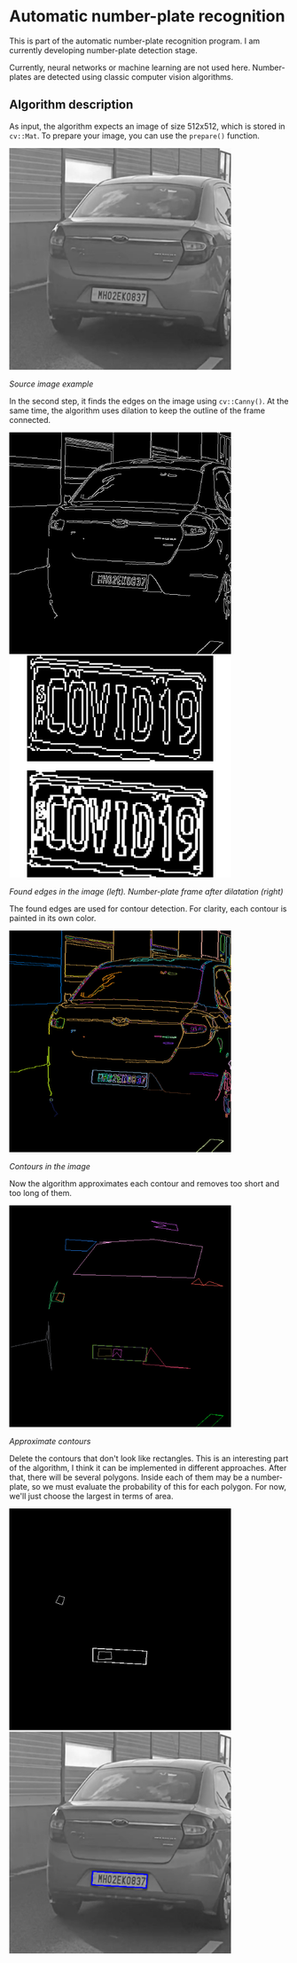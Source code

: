 # Automatic number-plate recognition

This is part of the automatic number-plate recognition program. I am currently developing
number-plate detection stage.

Currently, neural networks or machine learning are not used here. Number-plates are detected using classic computer vision algorithms.

## Algorithm description

As input, the algorithm expects an image of size 512x512, which is stored in ```cv::Mat```. To prepare your image, you can use the ```prepare()``` function.

<img src="https://github.com/inzrv/ANPR/blob/main/examples/source.png" width="400"/> 

*Source image example*

In the second step, it finds the edges on the image using ```cv::Canny()```. At the same time, the algorithm uses dilation to keep the outline of the frame connected.

<p float="left">
  <img src="https://github.com/inzrv/ANPR/blob/main/examples/edges.png" width="400" />
  <img src="https://github.com/inzrv/ANPR/blob/main/examples/two_plates.png" width="400" /> 
</p>

*Found edges in the image (left). Number-plate frame after dilatation (right)*

The found edges are used for contour detection. For clarity, each contour is painted in its own color.

<img src="https://github.com/inzrv/ANPR/blob/main/examples/contours.png" width="400"/> 

*Contours in the image*

Now the algorithm approximates each contour and removes too short and too long of them.

<img src="https://github.com/inzrv/ANPR/blob/main/examples/approx_contours.png" width="400"/> 

*Approximate contours*

Delete the contours that don't look like rectangles. This is an interesting part of the algorithm, I think it can be implemented in different approaches. After that, there will be several polygons. Inside each of them may be a number-plate, so we must evaluate the probability of this for each polygon. For now, we'll just choose the largest in terms of area.

<p float="left">
  <img src="https://github.com/inzrv/ANPR/blob/main/examples/good_contours.png" width="400" />
  <img src="https://github.com/inzrv/ANPR/blob/main/examples/plate.png" width="400" /> 
</p>








